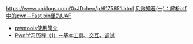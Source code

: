 https://www.cnblogs.com/0xJDchen/p/6175651.html  <a href='https://www.cnblogs.com/0xJDchen/p/6175651.html '>见微知著(一)：解析ctf中的pwn--Fast bin里的UAF</a>

 * <a href='https://blog.csdn.net/qq_29343201/article/details/51337025'>	pwntools使用简介</a>
 * <a href='https://blog.csdn.net/gyhgx/article/details/53439417'>Pwn学习历程（1）--基本工具、交互、调试</a>
<!-- https://blog.csdn.net/h4ck0ne/article/details/50570731 

https://blog.csdn.net/lujie_1996/article/details/78975780
https://www.cnblogs.com/hanyifeng/p/5526799.html
http://www.secist.com/archives/2489.html
-->
